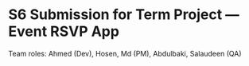 
# S6 Submission for Term Project — Event RSVP App
Team roles: Ahmed (Dev), Hosen, Md (PM), Abdulbaki, Salaudeen (QA)
